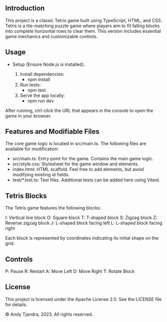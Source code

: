 Introduction
------------
This project is a classic Tetris game built using TypeScript, HTML, and CSS. Tetris is a tile-matching puzzle game where players aim to fit falling blocks into complete horizontal rows to clear them. This version includes essential game mechanics and customizable controls.


Usage
-----
- Setup (Ensure Node.js is installed).

  1. Install dependencies:
     - npm install
  2. Run tests:
     - npm test
  3. Serve the app locally:
     - npm run dev

After running, ctrl-click the URL that appears in the console to open the
game in your browser.


Features and Modifiable Files
-----------------------------
The core game logic is located in src/main.ts. The following files are available for modification:

- src/main.ts:
    Entry point for the game. Contains the main game logic.
- src/style.css:
    Stylesheet for the game window and elements.
- index.html:
    HTML scaffold. Feel free to add elements, but avoid modifying existing      id fields.
- test/*.test.ts:
    Test files. Additional tests can be added here using Vitest.


Tetris Blocks
-------------
The Tetris game features the following blocks:

I: Vertical line block
O: Square block
T: T-shaped block
S: Zigzag block
Z: Reverse zigzag block
J: L-shaped block facing left
L: L-shaped block facing right

Each block is represented by coordinates indicating its initial shape on the grid.


Controls
--------
P: Pause
R: Restart
A: Move Left
D: Move Right
T: Rotate Block


License
-------
This project is licensed under the Apache License 2.0. 
See the LICENSE file for details.

© Andy Tjandra, 2023. All rights reserved.
